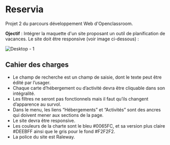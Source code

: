 # Reservia
<p>Projet 2 du parcours développement Web d'Openclassroom. </p>
<p><strong>Ojectif</strong> : Intégrer la maquette d'un site proposant un outil de planification de vacances. Le site doit être responsive (voir image ci-dessous) :</p>

![Desktop - 1](https://user-images.githubusercontent.com/74746927/103108693-24442480-4647-11eb-9a71-6dfc2cb7e4bb.png)

## Cahier des charges
- Le champ de recherche est un champ de saisie, dont le texte peut être édité par l’usager.
- Chaque carte d’hébergement ou d’activité devra être cliquable dans son intégralité.
- Les filtres ne seront pas fonctionnels mais il faut qu’ils changent d’apparence au survol.
- Dans le menu, les liens “Hébergements” et “Activités” sont des ancres qui doivent mener aux sections de la page.
- Le site devra être responsive.
- Les couleurs de la charte sont le bleu #0065FC, et sa version plus claire #DEEBFF ainsi que le gris pour le fond #F2F2F2.
- La police du site est Raleway.



